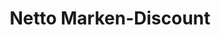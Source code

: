---
title: "Netto Marken-Discount"
url: /walsrode/netto-marken-discount-walsroder-strasse/
shop: Getränke
---